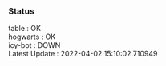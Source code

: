 ### Status


table : OK  
hogwarts : OK  
icy-bot : DOWN  
Latest Update : 2022-04-02 15:10:02.710949

